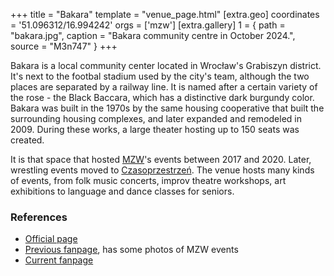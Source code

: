 +++
title = "Bakara"
template = "venue_page.html"
[extra.geo]
coordinates = '51.096312/16.994242'
orgs = ['mzw']
[extra.gallery]
1 = { path = "bakara.jpg", caption = "Bakara community centre in October 2024.", source = "M3n747" }
+++

Bakara is a local community center located in Wrocław's Grabiszyn district. It's next to the footbal stadium used by the city's team, although the two places are separated by a railway line.
It is named after a certain variety of the rose - the Black Baccara, which has a distinctive dark burgundy color.
Bakara was built in the 1970s by the same housing cooperative that built the surrounding housing complexes, and later expanded and remodeled in 2009. During these works, a large theater hosting up to 150 seats was created.

It is that space that hosted [MZW](@/o/mzw.md)'s events between 2017 and 2020. Later, wrestling events moved to [Czasoprzestrzeń](@/v/czasoprzestrzen.md).
The venue hosts many kinds of events, from folk music concerts, improv theatre workshops, art exhibitions to language and dance classes for seniors.

### References

* [Official page](https://bakara.pl/)
* [Previous fanpage](https://www.facebook.com/dkbakarajbrodzinski/), has some photos of MZW events
* [Current fanpage](https://www.facebook.com/ckiebakara)
